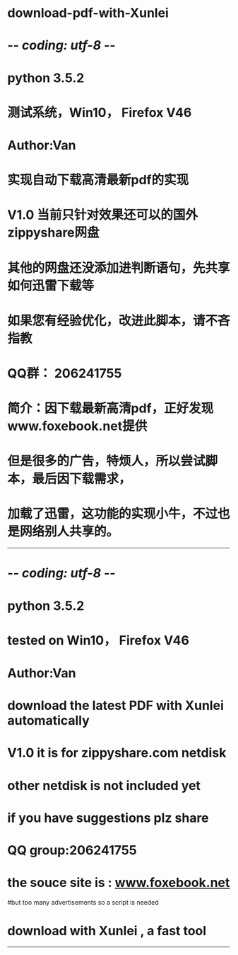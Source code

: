 # download-pdf-with-Xunlei


# -*- coding: utf-8 -*-
# python 3.5.2
# 测试系统，Win10， Firefox V46
# Author:Van
# 实现自动下载高清最新pdf的实现
# V1.0 当前只针对效果还可以的国外zippyshare网盘
# 其他的网盘还没添加进判断语句，先共享如何迅雷下载等
# 如果您有经验优化，改进此脚本，请不吝指教
# QQ群： 206241755
# 简介：因下载最新高清pdf，正好发现www.foxebook.net提供
# 但是很多的广告，特烦人，所以尝试脚本，最后因下载需求，
# 加载了迅雷，这功能的实现小牛，不过也是网络别人共享的。


----------



# -*- coding: utf-8 -*-
# python 3.5.2
# tested on Win10， Firefox V46
# Author:Van
# download the latest PDF with Xunlei automatically
# V1.0 it is for zippyshare.com netdisk
# other netdisk is not included yet
# if you have suggestions plz share
# QQ group:206241755
# the souce site is : www.foxebook.net
#but too many advertisements so a script is needed
# download with Xunlei , a fast tool		


----------
